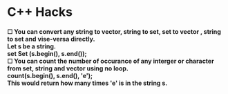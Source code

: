 <h1>C++ Hacks</h1>
<h4>☐ You can convert any string to vector, string to set, set to vector , string to set and vise-versa directly. <br/> 
  Let s be a string. <br/>
  set<char> Set (s.begin(), s.end()); <br/>
☐ You can count the number of occurance of any interger or character from set, string and vector using no loop. <br/> 
  count(s.begin(), s.end(), 'e'); <br/>
  This would return how many times 'e' is in the string s.</h4>
